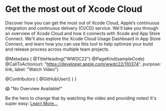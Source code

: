 # Get the most out of Xcode Cloud

Discover how you can get the most out of Xcode Cloud, Apple’s continuous integration and continuous delivery (CI/CD) service. We'll take you through an overview of Xcode Cloud and how it connects with Xcode and App Store Connect. We'll also explore the Xcode Cloud Usage Dashboard in App Store Connect, and learn how you can use this tool to help optimize your build and release process across multiple team projects.

@Metadata {
   @TitleHeading("WWDC22")
   @PageKind(sampleCode)
   @CallToAction(url: "https://developer.apple.com/wwdc22/110374", purpose: link, label: "Watch Video")

   @Contributors {
      @GitHubUser(<replace this with your GitHub handle>)
   }
}

😱 "No Overview Available!"

Be the hero to change that by watching the video and providing notes! It's super easy:
 [Learn More…](https://wwdcnotes.github.io/WWDCNotes/documentation/wwdcnotes/contributing)
